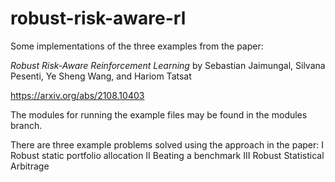 # robust-risk-aware-rl
Some implementations of the three examples from the paper:

*Robust Risk-Aware Reinforcement Learning* by Sebastian Jaimungal, Silvana Pesenti, Ye Sheng Wang, and Hariom Tatsat

https://arxiv.org/abs/2108.10403

The modules for running the example files may be found in the modules branch.

There are three example problems solved using the approach in the paper:
I   Robust static portfolio allocation
II  Beating a benchmark
III Robust Statistical Arbitrage
